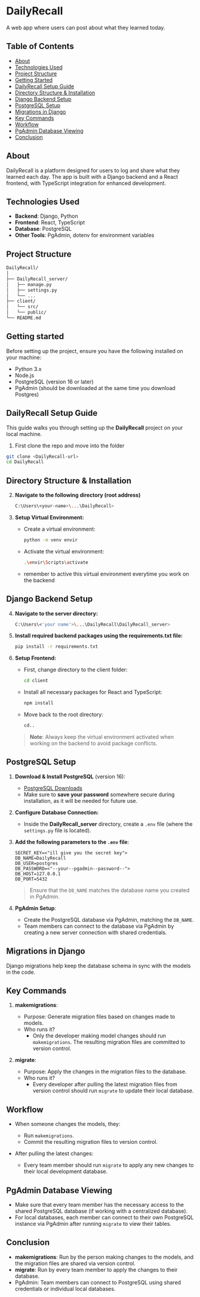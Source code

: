 # DailyRecall

A web app where users can post about what they learned today.

## Table of Contents

- [About](#about)
- [Technologies Used](#technologies-used)
- [Project Structure](#project-structure)
- [Getting Started](#getting-started)
- [DailyRecall Setup Guide](#dailyrecall-setup-guide)
- [Directory Structure & Installation](#directory-structure-&-installation)
- [Django Backend Setup](#django-backend-setup)
- [PostgreSQL Setup](#postgreSQL-setup)
- [Migrations in Django](#migrations-in-django)
- [Key Commands](#key-commands)
- [Workflow](#workflow)
- [PgAdmin Database Viewing](#pgadmin-database-viewing)
- [Conclusion](#conclusion)

## About

DailyRecall is a platform designed for users to log and share what they learned each day. The app is built with a Django backend and a React frontend, with TypeScript integration for enhanced development.

## Technologies Used

- **Backend**: Django, Python
- **Frontend**: React, TypeScript
- **Database**: PostgreSQL
- **Other Tools**: PgAdmin, dotenv for environment variables

## Project Structure

```bash
DailyRecall/
│
├── DailyRecall_server/
│   ├── manage.py
│   ├── settings.py
│   └── ...
├── client/
│   └── src/
│   └── public/
└── README.md
```

## Getting started

Before setting up the project, ensure you have the following installed on your machine:

- Python 3.x
- Node.js
- PostgreSQL (version 16 or later)
- PgAdmin (should be downloaded at the same time you download Postgres)

## DailyRecall Setup Guide

This guide walks you through setting up the **DailyRecall** project on your local machine.

1. First clone the repo and move into the folder

```bash
git clone <DailyRecall-url>
cd DailyRecall
```

## Directory Structure & Installation

2. **Navigate to the following directory (root address)**

   ```bash
   C:\Users\<your-name>\...\DailyRecall>
   ```

3. **Setup Virtual Environment:**

   - Create a virtual environment:

     ```bash
     python -m venv envir
     ```

   - Activate the virtual environment:

     ```bash
     .\envir\Scripts\activate
     ```

   - remember to active this virtual environment everytime you work on the backend

## Django Backend Setup

4. **Navigate to the server directory:**

   ```bash
   C:\Users\<'your name'>\...\DailyRecall\DailyRecall_server>
   ```

5. **Install required backend packages using the requirements.txt file:**

   ```bash
   pip install -r requirements.txt
   ```

6. **Setup Frontend:**

   - First, change directory to the client folder:

     ```bash
     cd client
     ```

   - Install all necessary packages for React and TypeScript:

     ```bash
     npm install
     ```

   - Move back to the root directory:
     ```bash
     cd..
     ```

   > **Note**: Always keep the virtual environment activated when working on the backend to avoid package conflicts.

## PostgreSQL Setup

1. **Download & Install PostgreSQL** (version 16):

   - [PostgreSQL Downloads](https://www.postgresql.org/download/)
   - Make sure to **save your password** somewhere secure during installation, as it will be needed for future use.

2. **Configure Database Connection:**

   - Inside the **DailyRecall_server** directory, create a `.env` file (where the `settings.py` file is located).

3. **Add the following parameters to the `.env` file**:

   ```
   SECRET_KEY=<"ill give you the secret key">
   DB_NAME=DailyRecall
   DB_USER=postgres
   DB_PASSWORD=<"--your--pgadmin--password--">
   DB_HOST=127.0.0.1
   DB_PORT=5432
   ```

   > Ensure that the `DB_NAME` matches the database name you created in PgAdmin.

4. **PgAdmin Setup**:
   - Create the PostgreSQL database via PgAdmin, matching the `DB_NAME`.
   - Team members can connect to the database via PgAdmin by creating a new server connection with shared credentials.

## Migrations in Django

Django migrations help keep the database schema in sync with the models in the code.

## Key Commands

1. **makemigrations**:

   - Purpose: Generate migration files based on changes made to models.
   - Who runs it?
     - Only the developer making model changes should run `makemigrations`. The resulting migration files are committed to version control.

2. **migrate**:
   - Purpose: Apply the changes in the migration files to the database.
   - Who runs it?
     - Every developer after pulling the latest migration files from version control should run `migrate` to update their local database.

## Workflow

- When someone changes the models, they:

  - Run `makemigrations`.
  - Commit the resulting migration files to version control.

- After pulling the latest changes:
  - Every team member should run `migrate` to apply any new changes to their local development database.

## PgAdmin Database Viewing

- Make sure that every team member has the necessary access to the shared PostgreSQL database (if working with a centralized database).
- For local databases, each member can connect to their own PostgreSQL instance via PgAdmin after running `migrate` to view their tables.

## Conclusion

- **makemigrations**: Run by the person making changes to the models, and the migration files are shared via version control.
- **migrate**: Run by every team member to apply the changes to their database.
- PgAdmin: Team members can connect to PostgreSQL using shared credentials or individual local databases.
